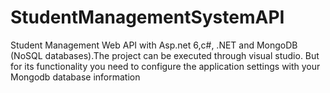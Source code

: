 # StudentManagementSystemAPI
Student Management Web API with Asp.net 6,c#, .NET and MongoDB (NoSQL databases).The project can be executed through visual studio. But for its functionality you need to configure the application settings with your Mongodb database information
